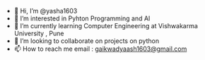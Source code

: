 - 👋 Hi, I’m @yasha1603
- 👀 I’m interested in Pyhton Programming and AI
- 🌱 I’m currently learning Computer Engineering at Vishwakarma University , Pune
- 💞️ I’m looking to collaborate on projects on python
- 📫 How to reach me email : gaikwadyaash1603@gmail.com

<!---
yasha1603/yasha1603 is a ✨ special ✨ repository because its `README.md` (this file) appears on your GitHub profile.
You can click the Preview link to take a look at your changes.
--->
